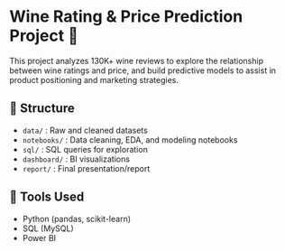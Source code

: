 # Wine Rating & Price Prediction Project 🍷

This project analyzes 130K+ wine reviews to explore the relationship between wine ratings and price, and build predictive models to assist in product positioning and marketing strategies.

## 📁 Structure
- `data/` : Raw and cleaned datasets
- `notebooks/` : Data cleaning, EDA, and modeling notebooks
- `sql/` : SQL queries for exploration
- `dashboard/` : BI visualizations
- `report/` : Final presentation/report

## 🧰 Tools Used
- Python (pandas, scikit-learn)
- SQL (MySQL)
- Power BI
